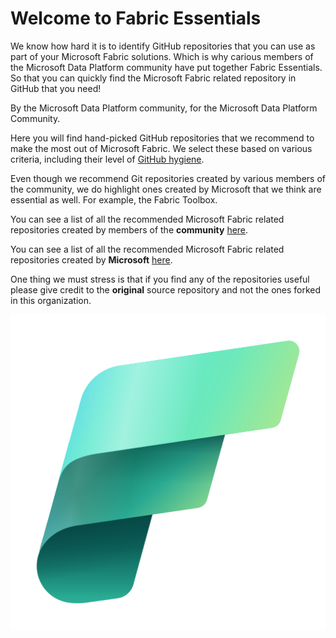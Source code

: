 # Welcome to Fabric Essentials

We know how hard it is to identify GitHub repositories that you can use as part of your Microsoft Fabric solutions. Which is why carious members of the Microsoft Data Platform community have put together Fabric Essentials. So that you can quickly find the Microsoft Fabric related repository in GitHub that you need! 

By the Microsoft Data Platform community, for the Microsoft Data Platform Community.

Here you will find hand-picked GitHub repositories that we recommend to make the most out of Microsoft Fabric. We select these based on various criteria, including their level of [GitHub hygiene](https://www.kevinrchant.com/2022/07/05/github-hygiene-for-microsoft-data-platform-repositories/).

Even though we recommend Git repositories created by various members of the community, we do highlight ones created by Microsoft that we think are essential as well. For example, the Fabric Toolbox.

You can see a list of all the recommended Microsoft Fabric related repositories created by members of the **community** [here](https://fabricessentials.github.io/communityforks.html).

You can see a list of all the recommended Microsoft Fabric related repositories created by **Microsoft** [here](https://fabricessentials.github.io/microsoftforks.html).

One thing we must stress is that if you find any of the repositories useful please give credit to the **original** source repository and not the ones forked in this organization.

<p align="center">
    <img src="../images/fabric_48_color.png" alt="Microsoft Fabric">
</p>

